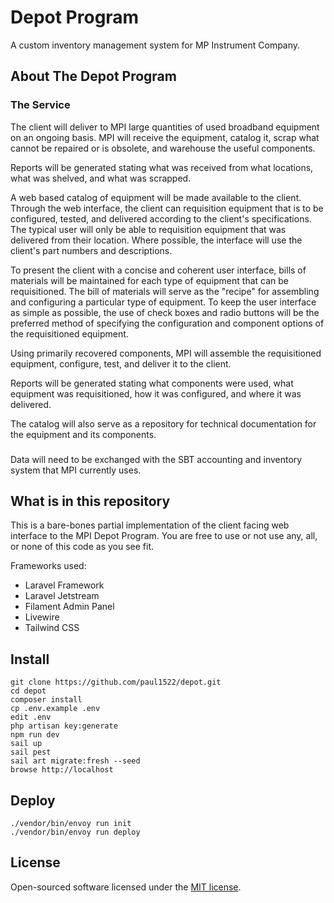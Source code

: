 # Depot Program

A custom inventory management system for MP Instrument Company.

## About The Depot Program

### The Service

The client will deliver to MPI large quantities of used broadband equipment on an ongoing basis. MPI will 
receive the equipment, catalog it, scrap what cannot be repaired or is obsolete, and warehouse the useful components.

Reports will be generated stating what was received from what locations, what was shelved, and what was scrapped.

A web based catalog of equipment will be made available to the client. Through the web interface, the client can 
requisition equipment that is to be configured, tested, and delivered according to the client's specifications. The 
typical user will only be able to requisition equipment that was delivered from their location. Where possible, the 
interface will use the client's part numbers and descriptions.

To present the client with a concise and coherent user interface, bills of materials will be maintained for each type 
of equipment that can be requisitioned. The bill of materials will serve as the "recipe" for assembling and configuring 
a particular type of equipment. To keep the user interface as simple as possible, the use of check boxes and radio 
buttons will be the preferred method of specifying the configuration and component options of the requisitioned 
equipment.

Using primarily recovered components, MPI will assemble the requisitioned equipment, configure, test, and deliver it to 
the client.

Reports will be generated stating what components were used, what equipment was requisitioned, how it was configured, 
and where it was delivered.

The catalog will also serve as a repository for technical documentation for the equipment and its components.

###


###

Data will need to be exchanged with the SBT accounting and inventory system that MPI currently uses.

## What is in this repository

This is a bare-bones partial implementation of the client facing web interface to the MPI Depot Program. You are free 
to use or not use any, all, or none of this code as you see fit.

Frameworks used:
  - Laravel Framework
  - Laravel Jetstream
  - Filament Admin Panel
  - Livewire
  - Tailwind CSS

## Install

```
git clone https://github.com/paul1522/depot.git
cd depot
composer install
cp .env.example .env
edit .env
php artisan key:generate
npm run dev
sail up
sail pest
sail art migrate:fresh --seed
browse http://localhost
```

## Deploy

```
./vendor/bin/envoy run init
./vendor/bin/envoy run deploy
```

## License

Open-sourced software licensed under the [MIT license](https://opensource.org/licenses/MIT).
